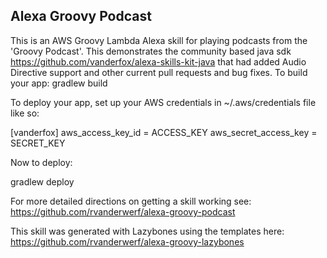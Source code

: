 Alexa Groovy Podcast
--------------------

This is an AWS Groovy Lambda Alexa skill for playing podcasts from the 'Groovy Podcast'. 
This demonstrates the community based java sdk https://github.com/vanderfox/alexa-skills-kit-java that had added Audio Directive support and other current pull requests and bug fixes.
To build your app:
gradlew build

To deploy your app, set up your AWS credentials in ~/.aws/credentials file like so:

[vanderfox]
aws_access_key_id = ACCESS_KEY
aws_secret_access_key = SECRET_KEY

Now to deploy:

gradlew deploy


For more detailed directions on getting a skill working see:
https://github.com/rvanderwerf/alexa-groovy-podcast


This skill was generated with Lazybones using the templates here: https://github.com/rvanderwerf/alexa-groovy-lazybones 